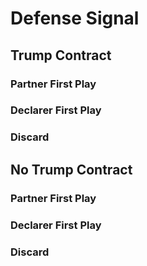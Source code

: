 Defense Signal
==============

Trump Contract
--------------

### Partner First Play

### Declarer First Play

### Discard


No Trump Contract
-----------------
### Partner First Play

### Declarer First Play

### Discard
